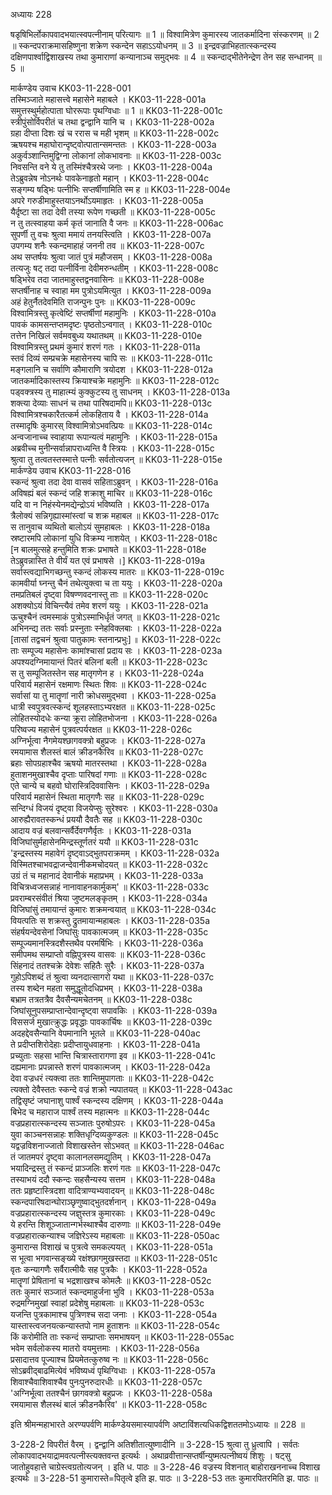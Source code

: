 अध्यायः 228

षडृषिभिर्लोकापवादभयात्स्वपत्नीनाम् परित्यागः ॥ 1 ॥ विश्वामित्रेण कुमारस्य जातकर्मादिना संस्करणम् ॥ 2 ॥ स्कन्दपराक्रमासहिष्णुना शक्रेण स्कन्देन सहाऽऽयोधनम् ॥ 3 ॥ इन्द्रवज्राभिहतात्स्कन्दस्य दक्षिणपार्श्वाद्विशाखस्य तथा कुमाराणां कन्यानाञ्च समुद्भवः ॥ 4 ॥ स्कन्दाद्भीतेनेन्द्रेण तेन सह सन्धानम् ॥ 5 ॥

मार्कण्डेय उवाच 	KK03-11-228-001  
तस्मिञ्जाते महासत्त्वे महासेने महाबले ।	KK03-11-228-001a  
समुत्तस्थुर्महोत्पाता घोररूपाः पृथग्विधाः ॥ 1 ॥	KK03-11-228-001c  
स्त्रीपुंसोर्विपरीतं च तथा द्वन्द्वानि यानि च ।	KK03-11-228-002a  
ग्रहा दीप्ता दिशः खं च ररास च मही भृशम् ॥	KK03-11-228-002c  
ऋषयश्च महाघोरान्दृष्ट्वोत्पातान्समन्ततः ।	KK03-11-228-003a  
अकुर्वञ्शान्तिमुद्विग्ना लोकानां लोकभावनाः ॥	KK03-11-228-003c  
निवसन्ति वने ये तु तस्मिंश्चैत्ररथे जनाः ।	KK03-11-228-004a  
तेऽब्रुवन्नेष नोऽनर्थः पावकेनाहृतो महान् ।	KK03-11-228-004c  
सङ्गम्य षड्भिः पत्नीभिः सप्तर्षीणामिति स्म ह ॥	KK03-11-228-004e  
अपरे गरुडीमाहुस्तयाऽनर्थोऽयमाहृतः ।	KK03-11-228-005a  
यैर्दृष्टा सा तदा देवी तस्या रूपेण गच्छती ॥	KK03-11-228-005c  
न तु तत्स्वाहया कर्म कृतं जानाति वै जनः ॥	KK03-11-228-006ac  
सुपर्णी तु वचः श्रुत्वा ममायं तनयस्त्विति ।	KK03-11-228-007a  
उपगम्य शनैः स्कन्दमाहाहं जननी तव ॥	KK03-11-228-007c  
अथ सप्तर्षयः श्रुत्वा जातं पुत्रं महौजसम् ।	KK03-11-228-008a  
तत्यजुः षट् तदा पत्नीर्विना देवीमरुन्धतीम् ।	KK03-11-228-008c  
षड्भिरेव तदा जातमाहुस्तद्वनवासिनः ॥	KK03-11-228-008e  
सप्तर्षीनाह च स्वाहा मम पुत्रोऽयमित्युत ।	KK03-11-228-009a  
अहं हेतुर्नैतदेवमिति राजन्पुनः पुनः ॥	KK03-11-228-009c  
विश्वामित्रस्तु कृत्वेष्टिं सप्तर्षीणां महामुनिः ।	KK03-11-228-010a  
पावकं कामसन्तप्तमदृष्टः पृष्ठतोऽन्वगात् ।	KK03-11-228-010c  
तत्तेन निखिलं सर्वमवबुध्य यथातथम् ॥	KK03-11-228-010e  
विश्वामित्रस्तु प्रथमं कुमारं शरणं गतः ।	KK03-11-228-011a  
स्तवं दिव्यं सम्प्रचक्रे महासेनस्य चापि सः ॥	KK03-11-228-011c  
मङ्गलानि च सर्वाणि कौमाराणि त्रयोदश ।	KK03-11-228-012a  
जातकर्मादिकास्तस्य क्रियाश्चक्रे महामुनिः ॥	KK03-11-228-012c  
पड्वक्त्रस्य तु माहात्म्यं कुक्कुटस्य तु साधनम् ।	KK03-11-228-013a  
शक्त्या देव्याः साधनं च तथा पारिषदामपि॥	KK03-11-228-013c  
विश्वामित्रश्चकारैतत्कर्म लोकहिताय वै ।	KK03-11-228-014a  
तस्मादृषिः कुमारस् विश्वामित्रोऽभवत्प्रियः ॥	KK03-11-228-014c  
अन्वजानाच्च स्वाहाया रूपान्यत्वं महामुनिः ।	KK03-11-228-015a  
अब्रवीच्च मुनीन्सर्वान्नापराध्यन्ति वै स्त्रियः ।	KK03-11-228-015c  
श्रुत्वा तु तत्वतस्तस्मात्ते पत्नीः सर्वतोत्यजन् ॥	KK03-11-228-015e  
मार्कण्डेय उवाच 	KK03-11-228-016  
स्कन्दं श्रुत्वा तदा देवा वासवं सहिताऽब्रुवन् ।	KK03-11-228-016a  
अविषह्यं बलं स्कन्दं जहि शक्राशु माचिर ॥	KK03-11-228-016c  
यदि वा न निहंस्येनमद्येन्द्रोऽयं भविष्यति ।	KK03-11-228-017a  
त्रैलोक्यं सन्निगृह्यास्मांस्त्वां च शक्र महाबल ॥	KK03-11-228-017c  
स तानुवाच व्यथितो बालोऽयं सुमहाबलः ।	KK03-11-228-018a  
स्रष्टारमपि लोकानां युधि विक्रम्य नाशयेत् ।	KK03-11-228-018c  
[न बालमुत्सहे हन्तुमिति शक्रः प्रभाषते ॥	KK03-11-228-018e  
तेऽब्रुवन्नास्ति ते वीर्यं यत एवं प्रभाषसे ।]	KK03-11-228-019a  
सर्वास्त्वद्याभिगच्छन्तु स्कन्दं लोकस्य मातरः ॥	KK03-11-228-019c  
कामवीर्या घ्नन्तु चैनं तथेत्युक्त्वा च ता ययुः ।	KK03-11-228-020a  
तमप्रतिबलं दृष्ट्वा विषण्णवदनास्तु ताः ॥	KK03-11-228-020c  
अशक्योऽयं विचिन्त्यैवं तमेव शरणं ययुः ।	KK03-11-228-021a  
ऊचुश्चैनं त्वमस्माकं पुत्रोऽस्माभिर्धृतं जगत् ॥	KK03-11-228-021c  
अभिनन्द्य ततः सर्वाः प्रस्नुताः स्नेहविक्लबाः ।	KK03-11-228-022a  
[तासां तद्वचनं श्रुत्वा पातुकामः स्तनान्प्रभुः] ॥	KK03-11-228-022c  
ताः सम्पूज्य महासेनः कामांश्चासां प्रदाय सः ।	KK03-11-228-023a  
अपश्यदग्निमायान्तं पितरं बलिनां बली ॥	KK03-11-228-023c  
स तु सम्पूजितस्तेन सह मातृगणेन ह ।	KK03-11-228-024a  
परिवार्य महासेनं रक्षमाणः स्थितः शिवः ॥	KK03-11-228-024c  
सर्वासां या तु मातॄणां नारी क्रोधसमुद्भवा ।	KK03-11-228-025a  
धात्री स्वपुत्रवत्स्कन्दं शूलहस्ताऽभ्यरक्षत ॥	KK03-11-228-025c  
लोहितस्योदधेः कन्या क्रूरा लोहितभोजना ।	KK03-11-228-026a  
परिष्वज्य महासेनं पुत्रवत्पर्यरक्षत ॥	KK03-11-228-026c  
अग्निर्भूत्वा नैगमेयश्छागवक्त्रो बहुप्रजः ।	KK03-11-228-027a  
रमयामास शैलस्तं बालं क्रीडनकैरिव ॥	KK03-11-228-027c  
ब्रहाः सोपग्रहाश्चैव ऋषयो मातरस्तथा ।	KK03-11-228-028a  
हुताशनमुखाश्चैव दृप्ताः पारिषदां गणाः ॥	KK03-11-228-028c  
एते चान्ये च बहवो घोरास्त्रिदिववासिनः ।	KK03-11-228-029a  
परिवार्य महासेनं स्थिता मातृगणैः सह ॥	KK03-11-228-029c  
सन्दिग्धं विजयं दृष्ट्वा विजयेप्सुः सुरेश्वरः ।	KK03-11-228-030a  
आरुह्यैरावतस्कन्धं प्रययौ दैवतैः सह ॥	KK03-11-228-030c  
आदाय वज्रं बलवान्सर्वैर्देवगणैर्वृतः ।	KK03-11-228-031a  
विजिघांसुर्महासेनमिन्द्रस्तूर्णतरं ययौ ॥	KK03-11-228-031c  
\'इन्द्रस्तस्य महावेगं दृष्ट्वाऽद्भुतपराक्रमम् ।	KK03-11-228-032a  
विस्मितश्चाभवद्राजन्देवानीकमचोदयत् ॥	KK03-11-228-032c  
उग्रं तं च महानादं देवानीकं महाप्रभम् ।	KK03-11-228-033a  
विचित्रध्वजसन्नाहं नानावाहनकार्मुकम्\' ॥	KK03-11-228-033c  
प्रवराम्बरसंवीतं श्रिया जुष्टमलङ्कृतम् ।	KK03-11-228-034a  
विजिघांसुं तमायान्तं कुमारः शक्रमन्वयात् ॥	KK03-11-228-034c  
वियत्पतिः स शक्रस्तु द्रुतमायान्महाबलः ।	KK03-11-228-035a  
संहर्षयन्देवसेनां जिघांसुः पावकात्मजम् ॥	KK03-11-228-035c  
सम्पूज्यमानस्त्रिदशैस्तथैव परमर्षिभिः ।	KK03-11-228-036a  
समीपमथ सम्प्राप्तो वह्निपुत्रस्य वासवः ॥	KK03-11-228-036c  
सिंहनादं ततश्चक्रे देवेशः सहितैः सुरैः ।	KK03-11-228-037a  
गुहोऽपिशब्दं तं श्रुत्वा व्यनदात्सागरो यथा ॥	KK03-11-228-037c  
तस्य शब्देन महता समुद्धूतोदधिप्रभम् ।	KK03-11-228-038a  
बभ्राम तत्रतत्रैव दैवसैन्यमचेतनम् ॥	KK03-11-228-038c  
जिघांसूनुपसम्प्राप्तान्देवान्दृष्ट्वा सपावकिः ।	KK03-11-228-039a  
विससर्ज मुखात्क्रुद्धः प्रवृद्धाः पावकार्चिषः ॥	KK03-11-228-039c  
अदहद्देवसैन्यानि वेपमानानि भूतले ॥	KK03-11-228-040ac  
ते प्रदीप्तशिरोदेहाः प्रदीप्तायुधवाहनाः ।	KK03-11-228-041a  
प्रच्युताः सहसा भान्ति चित्रास्तारागणा इव ॥	KK03-11-228-041c  
दह्यमानाः प्रपन्नास्ते शरणं पावकात्मजम् ।	KK03-11-228-042a  
देवा वज्रधरं त्यक्त्वा ततः शान्तिमुपागताः ॥	KK03-11-228-042c  
त्यक्तो देवैस्ततः स्कन्दे वज्रं शक्रो न्यपातयत् ॥	KK03-11-228-043ac  
तद्विसृष्टं जघानाशु पार्श्वं स्कन्दस्य दक्षिणम् ।	KK03-11-228-044a  
बिभेद च महाराज पार्श्वं तस्य महात्मनः ॥	KK03-11-228-044c  
वज्रप्रहारात्स्कन्दस्य सञ्जातः पुरुषोऽपरः ।	KK03-11-228-045a  
युवा काञ्चनसन्नाहः शक्तिधृग्दिव्यकुण्डलः ॥	KK03-11-228-045c  
यद्वज्रविशनाज्जातो विशाखस्तेन सोऽभवत् ॥	KK03-11-228-046ac  
तं जातमपरं दृष्ट्वा कालानलसमद्युतिम् ।	KK03-11-228-047a  
भयादिन्द्रस्तु तं स्कन्दं प्राञ्जलिः शरणं गतः ॥	KK03-11-228-047c  
तस्याभयं ददौ स्कन्दः सहसैन्यस्य सत्तम ।	KK03-11-228-048a  
ततः प्रहृष्टास्त्रिदशा वादित्राण्यभ्यवादयन् ॥	KK03-11-228-048c  
स्कन्दपारिषदान्घोराञ्छृणुष्वाद्भुतदर्शनान् ।	KK03-11-228-049a  
वज्रप्रहारात्स्कन्दस्य जज्ञुस्तत्र कुमारकाः ।	KK03-11-228-049c  
ये हरन्ति शिशूञ्जातान्गर्भस्थाश्चैव दारुणाः ॥	KK03-11-228-049e  
वज्रप्रहारात्कन्याश्च जज्ञिरेऽस्य महाबलाः ॥	KK03-11-228-050ac  
कुमारान्स विशाखं च पुत्रत्वे समकल्पयत् ।	KK03-11-228-051a  
स भूत्वा भगवान्सङ्ख्ये रक्षंश्छागमुखस्तदा ॥	KK03-11-228-051c  
वृतः कन्यागणैः सर्वैरात्मीयैः सह पुत्रकैः ।	KK03-11-228-052a  
मातॄणां प्रेषितानां च भद्रशाखश्च कोमलैः ॥	KK03-11-228-052c  
ततः कुमारं सञ्जातं स्कन्दमाहुर्जना भुवि ।	KK03-11-228-053a  
रुद्रमग्निमुखां स्वाहां प्रदेशेषु महाबलाः ॥	KK03-11-228-053c  
यजन्ति पुत्रकामाश्च पुत्रिणश्च सदा जनाः ।	KK03-11-228-054a  
यास्तास्त्वजनयत्कन्यास्तपो नाम हुताशनः ॥	KK03-11-228-054c  
किं करोमीति ताः स्कन्दं सम्प्राप्ताः समभाषयन् ॥	KK03-11-228-055ac  
भवेम सर्वलोकस्य मातरो वयमुत्तमाः ।	KK03-11-228-056a  
प्रसादात्तव पूज्याश्च प्रियमेतत्कुरुष्व नः ॥	KK03-11-228-056c  
सोऽब्रवीद्बाढमित्येवं भविष्यध्वं पृथिग्विधाः ।	KK03-11-228-057a  
शिवाश्चैवाशिवाश्चैव पुनःपुनरुदारधीः ॥	KK03-11-228-057c  
\'अग्निर्भूत्वा ततश्चैनं छागवक्त्रो बहुप्रजः ।	KK03-11-228-058a  
रमयामास शैलस्थं बालं क्रीडनकैरिव\' ॥	KK03-11-228-058c  

इति श्रीमन्महाभारते अरण्यपर्वणि मार्कण्डेयसमास्यापर्वणि अष्टाविंशत्यधिकद्विशततमोऽध्यायः ॥ 228 ॥

3-228-2 विपरीतं वैरम् । द्वन्द्वानि अतिशीतात्युष्णादीनि ॥ 3-228-15 श्रुत्वा तु ध्रुत्वापि । सर्वतः लोकापवादभयाद्रामवत्पत्नीस्त्यक्तवन्त इत्यर्थः । अथाव्रवीत्तान्सप्तर्षीन्युष्मत्पत्नीष्वयं शिशुः । षट्सु जातोहुवहात्ते चाग्रेस्त्वग्रतोत्यजन् । इति ध. पाठः ॥ 3-228-46 वज्रस्य विशनात् बाहोराखननाच्च विशाख इत्यर्थः ॥ 3-228-51 कुमारास्ते=पितृत्वे इति झ. पाठः ॥ 3-228-53 ततः कुमारपितरमिति झ. पाठः ॥
